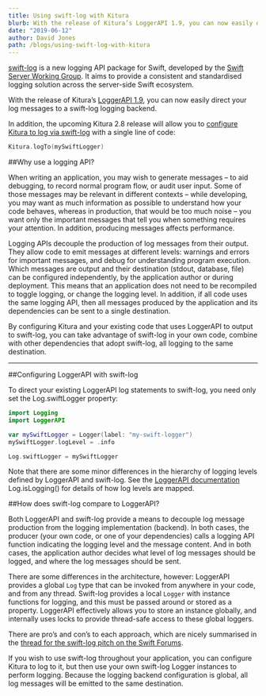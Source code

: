 ```yaml
---
title: Using swift-log with Kitura
blurb: With the release of Kitura’s LoggerAPI 1.9, you can now easily direct your log messages to a swift-log logging backend
date: "2019-06-12"
author: David Jones
path: /blogs/using-swift-log-with-kitura
---
```


[swift-log](https://github.com/apple/swift-log) is a new logging API package for Swift, developed by the [Swift Server Working Group](https://swift.org/server/). It aims to provide a consistent and standardised logging solution across the server-side Swift ecosystem.

With the release of Kitura’s [LoggerAPI 1.9](https://github.com/Kitura-Next/LoggerAPI/releases/tag/1.9.0), you can now easily direct your log messages to a swift-log logging backend.

In addition, the upcoming Kitura 2.8 release will allow you to [configure Kitura to log via swift-log](https://github.com/Kitura-Next/Kitura/pull/1460) with a single line of code:

```swift
Kitura.logTo(mySwiftLogger)
```

##Why use a logging API?

When writing an application, you may wish to generate messages – to aid debugging, to record normal program flow, or audit user input. Some of those messages may be relevant in different contexts – while developing, you may want as much information as possible to understand how your code behaves, whereas in production, that would be too much noise – you want only the important messages that tell you when something requires your attention. In addition, producing messages affects performance.

Logging APIs decouple the production of log messages from their output. They allow code to emit messages at different levels: warnings and errors for important messages, and debug for understanding program execution. Which messages are output and their destination (stdout, database, file) can be configured independently, by the application author or during deployment. This means that an application does not need to be recompiled to toggle logging, or change the logging level. In addition, if all code uses the same logging API, then all messages produced by the application and its dependencies can be sent to a single destination.

By configuring Kitura and your existing code that uses LoggerAPI to output to swift-log, you can take advantage of swift-log in your own code, combine with other dependencies that adopt swift-log, all logging to the same destination.

---

##Configuring LoggerAPI with swift-log

To direct your existing LoggerAPI log statements to swift-log, you need only set the Log.swiftLogger property:

```swift
import Logging
import LoggerAPI

var mySwiftLogger = Logger(label: "my-swift-logger")
mySwiftLogger.logLevel = .info

Log.swiftLogger = mySwiftLogger
```

Note that there are some minor differences in the hierarchy of logging levels defined by LoggerAPI and swift-log. See the [LoggerAPI documentation](https://kitura-next.github.io/LoggerAPI/index.html) Log.isLogging() for details of how log levels are mapped.

##How does swift-log compare to LoggerAPI?

Both LoggerAPI and swift-log provide a means to decouple log message production from the logging implementation (backend). In both cases, the producer (your own code, or one of your dependencies) calls a logging API function indicating the logging level and the message content. And in both cases, the application author decides what level of log messages should be logged, and where the log messages should be sent.

There are some differences in the architecture, however: LoggerAPI provides a global `Log` type that can be invoked from anywhere in your code, and from any thread. Swift-log provides a local `Logger` with instance functions for logging, and this must be passed around or stored as a property. LoggerAPI effectively allows you to store an instance globally, and internally uses locks to provide thread-safe access to these global loggers.

There are pro’s and con’s to each approach, which are nicely summarised in the [thread for the swift-log pitch on the Swift Forums](https://forums.swift.org/t/logging/16027/3).

If you wish to use swift-log throughout your application, you can configure Kitura to log to it, but then use your own swift-log Logger instances to perform logging. Because the logging backend configuration is global, all log messages will be emitted to the same destination.
